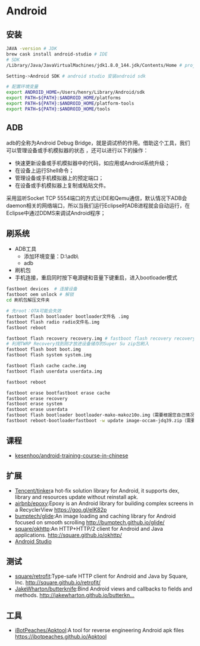 # Android

## 安装

```sh
JAVA -version # JDK
brew cask install android-studio # IDE
# SDK
/Library/Java/JavaVirtualMachines/jdk1.8.0_144.jdk/Contents/Home # project Defaults Project Structure JDK location

Setting->Android SDK # android studio 安装android sdk

# 配置环境变量
export ANDROID_HOME=/Users/henry/Library/Android/sdk
export PATH=${PATH}:$ANDROID_HOME/platforms
export PATH=${PATH}:$ANDROID_HOME/platform-tools
export PATH=${PATH}:$ANDROID_HOME/tools
```

## ADB

adb的全称为Android Debug Bridge，就是调试桥的作用。借助这个工具，我们可以管理设备或手机模拟器的状态 ，还可以进行以下的操作：

* 快速更新设备或手机模拟器中的代码，如应用或Android系统升级；
* 在设备上运行Shell命令；
* 管理设备或手机模拟器上的预定端口；
* 在设备或手机模拟器上复制或粘贴文件。

采用监听Socket TCP 5554端口的方式让IDE和Qemu通信，默认情况下ADB会daemon相关的网络端口，所以当我们运行Eclipse时ADB进程就会自动运行，在Eclipse中通过DDMS来调试Android程序；

## 刷系统

* ADB工具
    - 添加环境变量：D:\adb\
    - adb
* 刷机包
* 手机连接，重启同时按下电源键和音量下键重启，进入bootloader模式

```sh
fastboot devices  # 连接设备
fastboot oem unlock # 解锁
cd 刷机包解压文件夹

# 先root：OTA可能会失效
fastboot flash bootloader bootloader文件名 .img
fastboot flash radio radio文件名.img
fastboot reboot

fastboot flash recovery recovery.img # fastboot flash recovery recovery.img  可以刷TWRP
# 利用TWRP Recovery找到刚才放进设备储存的Super Su zip包刷入
fastboot flash boot boot.img
fastboot flash system system.img

fastboot flash cache cache.img
fastboot flash userdata userdata.img

fastboot reboot

fastboot erase bootfastboot erase cache
fastboot erase recovery
fastboot erase system
fastboot erase userdata
fastboot flash bootloader bootloader-mako-makoz10o.img（需要根据您自己情况换img名）
fastboot reboot-bootloaderfastboot -w update image-occam-jdq39.zip（需要根据您自己情况换.zip名）
```

## 课程

* [kesenhoo/android-training-course-in-chinese](https://github.com/kesenhoo/android-training-course-in-chinese)

## 扩展

- [Tencent/tinker](https://github.com/Tencent/tinker)a hot-fix solution library for Android, it supports dex, library and resources update without reinstall apk.
- [airbnb/epoxy](https://github.com/airbnb/epoxy):Epoxy is an Android library for building complex screens in a RecyclerView https://goo.gl/eIK82p
- [bumptech/glide](https://github.com/bumptech/glide):An image loading and caching library for Android focused on smooth scrolling http://bumptech.github.io/glide/
- [square/okhttp](https://github.com/square/okhttp):An HTTP+HTTP/2 client for Android and Java applications. http://square.github.io/okhttp/
- [Android Studio](http://www.android-studio.org/)

## 测试

* [square/retrofit](https://github.com/square/retrofit):Type-safe HTTP client for Android and Java by Square, Inc. http://square.github.io/retrofit/
* [JakeWharton/butterknife](https://github.com/JakeWharton/butterknife):Bind Android views and callbacks to fields and methods. http://jakewharton.github.io/butterkn…

## 工具

* [iBotPeaches/Apktool](https://github.com/iBotPeaches/Apktool):A tool for reverse engineering Android apk files https://ibotpeaches.github.io/Apktool
